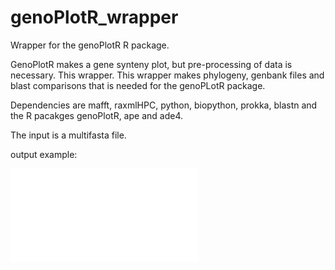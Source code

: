 # genoPlotR_wrapper
Wrapper for the genoPlotR R package. 

GenoPlotR makes a gene synteny plot, but pre-processing of data is necessary. This wrapper. This wrapper makes phylogeny, genbank files and blast comparisons that is needed for the genoPLotR package.

Dependencies are mafft, raxmlHPC, python, biopython, prokka, blastn and the R pacakges genoPlotR, ape and ade4.

The input is a multifasta file. 

output example:

![alt tag](genoPlotR_wrapper/plots/Recombination_comparison.pdf)

